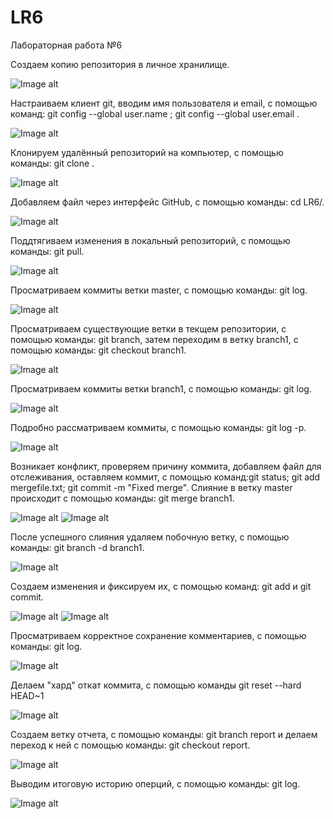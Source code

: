 # LR6
Лабораторная работа №6

Создаем копию репозитория в личное хранилище.

![Image alt](https://github.com/a17mi/LR6/raw/reportMichurina/Screenshots/1.JPG)

Настраиваем клиент git, вводим имя пользователя и email, с помощью команд: git config --global user.name <username>; git config --global user.email <email>.

![Image alt](https://github.com/a17mi/LR6/raw/reportMichurina/Screenshots/2.jpg)

Клонируем удалённый репозиторий на компьютер, с помощью команды: git clone <url>.

![Image alt](https://github.com/a17mi/LR6/raw/reportMichurina/Screenshots/3.jpg)

Добавляем файл через интерфейс GitHub, с помощью команды: cd LR6/.

![Image alt](https://github.com/a17mi/LR6/raw/reportMichurina/Screenshots/4.jpg)

Поддтягиваем изменения в локальный репозиторий, с помощью команды: git pull.

![Image alt](https://github.com/a17mi/LR6/raw/reportMichurina/Screenshots/5.jpg)

Просматриваем коммиты ветки master, с помощью команды: git log.

![Image alt](https://github.com/a17mi/LR6/raw/reportMichurina/Screenshots/6.jpg)

Просматриваем существующие ветки в текщем репозитории, с помощью команды: git branch, затем переходим в ветку branch1, с помощью команды: git checkout branch1.

![Image alt](https://github.com/a17mi/LR6/raw/reportMichurina/Screenshots/7.jpg)

Просматриваем коммиты ветки branch1, с помощью команды: git log.

![Image alt](https://github.com/a17mi/LR6/raw/reportMichurina/Screenshots/9.jpg)

Подробно рассматриваем коммиты, с помощью команды: git log -p.

![Image alt](https://github.com/a17mi/LR6/raw/reportMichurina/Screenshots/10.jpg)

Возникает конфликт, проверяем причину коммита, добавляем файл для отслеживания, оставляем коммит, с помощью команд:git status; git add mergefile.txt; git commit -m "Fixed merge". Слияние в ветку master происходит с помощью команды: git merge branch1.

![Image alt](https://github.com/a17mi/LR6/raw/reportMichurina/Screenshots/11.jpg)
![Image alt](https://github.com/a17mi/LR6/raw/reportMichurina/Screenshots/12.jpg)

После успешного слияния удаляем побочную ветку, с помощью команды: git branch -d branch1.

![Image alt](https://github.com/a17mi/LR6/raw/reportMichurina/Screenshots/13.jpg)

Создаем изменения и фиксируем их, с помощью команд: git add и git commit.

![Image alt](https://github.com/a17mi/LR6/raw/reportMichurina/Screenshots/14.jpg)
![Image alt](https://github.com/a17mi/LR6/raw/reportMichurina/Screenshots/15.jpg)

Просматриваем корректное сохранение комментариев, с помощью команды: git log.

![Image alt](https://github.com/a17mi/LR6/raw/reportMichurina/Screenshots/16.jpg)

Делаем "хард" откат коммита, с помощью команды git reset --hard HEAD~1

![Image alt](https://github.com/a17mi/LR6/raw/reportMichurina/Screenshots/17.jpg)

Создаем ветку отчета, с  помощью команды: git branch report и делаем переход к ней с помощью команды: git checkout report.

![Image alt](https://github.com/a17mi/LR6/raw/reportMichurina/Screenshots/18.jpg)

Выводим итоговую историю оперций, с помощью команды: git log.

![Image alt](https://github.com/a17mi/LR6/raw/reportMichurina/Screenshots/19.jpg)


